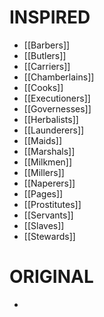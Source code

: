 # INSPIRED
- [[Barbers]]
- [[Butlers]]
- [[Carriers]]
- [[Chamberlains]]
- [[Cooks]]
- [[Executioners]]
- [[Governesses]]
- [[Herbalists]]
- [[Launderers]]
- [[Maids]]
- [[Marshals]]
- [[Milkmen]]
- [[Millers]]
- [[Naperers]]
- [[Pages]]
- [[Prostitutes]]
- [[Servants]]
- [[Slaves]]
- [[Stewards]]
# ORIGINAL
- 
